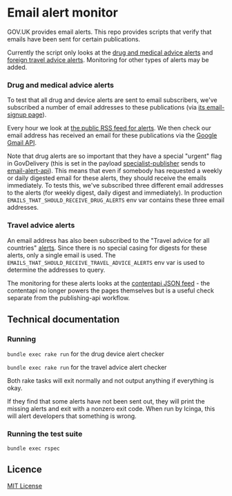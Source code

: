 # Email alert monitor

GOV.UK provides email alerts. This repo provides scripts that verify that
emails have been sent for certain publications.

Currently the script only looks at the [drug and medical advice
alerts](https://www.gov.uk/drug-device-alerts) and [foreign travel advice
alerts](https://www.gov.uk/foreign-travel-advice). Monitoring for other types
of alerts may be added.

### Drug and medical advice alerts

To test that all drug and device alerts are sent to email subscribers, we've
subscribed a number of email addresses to these publications (via [its
email-signup page](https://www.gov.uk/drug-device-alerts/email-signup)).

Every hour we look at [the public RSS feed for
alerts](https://www.gov.uk/drug-device-alerts.atom). We then check our email
address has received an email for these publications via the [Google Gmail
API](https://developers.google.com/gmail/api/).

Note that drug alerts are so important that they have a special "urgent" flag
in GovDelivery (this is set in the payload
[specialist-publisher](https://github.com/alphagov/specialist-publisher) sends
to [email-alert-api](https://github.com/alphagov/email-alert-api)). This means
that even if somebody has requested a weekly or daily digested email for these
alerts, they should receive the emails immediately. To tests this, we've
subscribed three different email addresses to the alerts (for weekly digest,
daily digest and immediately). In production
`EMAILS_THAT_SHOULD_RECEIVE_DRUG_ALERTS` env var contains these three email
addresses.

### Travel advice alerts

An email address has also been subscribed to the "Travel advice for all
countries" [alerts](https://www.gov.uk/foreign-travel-advice/email-signup).
Since there is no special casing for digests for these alerts, only a single
email is used. The `EMAILS_THAT_SHOULD_RECEIVE_TRAVEL_ADVICE_ALERTS` env var is
used to determine the addresses to query.

The monitoring for these alerts looks at the [contentapi JSON
feed](https://www.gov.uk/api/foreign-travel-advice.json) - the contentapi no
longer powers the pages themselves but is a useful check separate from the
publishing-api workflow.

## Technical documentation

### Running

`bundle exec rake run` for the drug device alert checker

`bundle exec rake run` for the travel advice alert checker

Both rake tasks will exit normally and not output anything if everything is
okay.

If they find that some alerts have not been sent out, they will print the
missing alerts and exit with a nonzero exit code. When run by Icinga, this will
alert developers that something is wrong.

### Running the test suite

`bundle exec rspec`

## Licence

[MIT License](LICENCE.txt)

